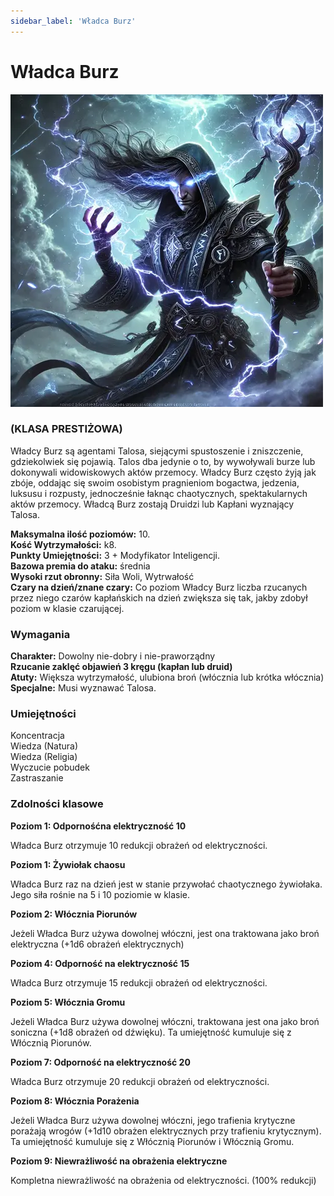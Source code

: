 ```yaml
---
sidebar_label: 'Władca Burz'
---
```



# Władca Burz

![władca burz](../../static/img/wiki/wiki-klasy/storm-lord.png)

### (KLASA PRESTIŻOWA)
Władcy Burz są agentami Talosa, siejącymi spustoszenie i zniszczenie, gdziekolwiek się pojawią. Talos dba jedynie o to, by wywoływali burze lub dokonywali widowiskowych aktów przemocy. Władcy Burz często żyją jak zbóje, oddając się swoim osobistym pragnieniom bogactwa, jedzenia, luksusu i rozpusty, jednocześnie łaknąc chaotycznych, spektakularnych aktów przemocy. Władcą Burz zostają Druidzi lub Kapłani wyznający Talosa.


**Maksymalna ilość poziomów:** 10.\
**Kość Wytrzymałości:** k8.\
**Punkty Umiejętności:** 3 + Modyfikator Inteligencji.\
**Bazowa premia do ataku:** średnia\
**Wysoki rzut obronny:** Siła Woli, Wytrwałość\
**Czary na dzień/znane czary:** Co poziom Władcy Burz liczba rzucanych przez niego czarów kapłańskich na dzień zwiększa się tak, jakby zdobył poziom w klasie czarującej.

### Wymagania
**Charakter:** Dowolny nie-dobry i nie-praworządny\
**Rzucanie zaklęć objawień 3 kręgu (kapłan lub druid)**\
**Atuty:** Większa wytrzymałość, ulubiona broń (włócznia lub krótka włócznia)\
**Specjalne:** Musi wyznawać Talosa.


### Umiejętności
Koncentracja\
Wiedza (Natura)\
Wiedza (Religia)\
Wyczucie pobudek\
Zastraszanie


### Zdolności klasowe

**Poziom 1: Odpornośćna elektryczność 10**

Władca Burz otrzymuje 10 redukcji obrażeń od elektryczności.

**Poziom 1: Żywiołak chaosu**

Władca Burz raz na dzień jest w stanie przywołać chaotycznego żywiołaka. Jego siła rośnie na 5 i 10 poziomie w klasie.

**Poziom 2: Włócznia Piorunów**

Jeżeli Władca Burz używa dowolnej włóczni, jest ona traktowana jako broń elektryczna (+1d6 obrażeń elektrycznych)

**Poziom 4: Odporność na elektryczność 15**

Władca Burz otrzymuje 15 redukcji obrażeń od elektryczności.

**Poziom 5: Włócznia Gromu**

Jeżeli Władca Burz używa dowolnej włóczni, traktowana jest ona jako broń soniczna (+1d8 obrażeń od dźwięku). Ta umiejętność kumuluje się z Włócznią Piorunów.

**Poziom 7: Odporność na elektryczność 20**

Władca Burz otrzymuje 20 redukcji obrażeń od elektryczności.

**Poziom 8: Włócznia Porażenia**

Jeżeli Władca Burz używa dowolnej włóczni, jego trafienia krytyczne porażają wrogów (+1d10 obrażen elektrycznych przy trafieniu krytycznym). Ta umiejętność kumuluje się z Włócznią Piorunów i Włócznią Gromu.

**Poziom 9: Niewrażliwość na obrażenia elektryczne**

Kompletna niewrażliwość na obrażenia od elektryczności. (100% redukcji)

